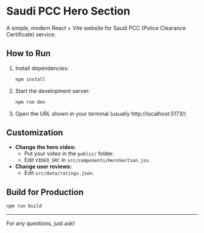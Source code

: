 # Saudi PCC Hero Section

A simple, modern React + Vite website for Saudi PCC (Police Clearance Certificate) service.

## How to Run
1. Install dependencies:
   ```sh
   npm install
   ```
2. Start the development server:
   ```sh
   npm run dev
   ```
3. Open the URL shown in your terminal (usually http://localhost:5173/)

## Customization
- **Change the hero video:**
  - Put your video in the `public/` folder.
  - Edit `VIDEO_SRC` in `src/components/HeroSection.jsx`.
- **Change user reviews:**
  - Edit `src/data/ratings.json`.

## Build for Production
```sh
npm run build
```

---

For any questions, just ask!
